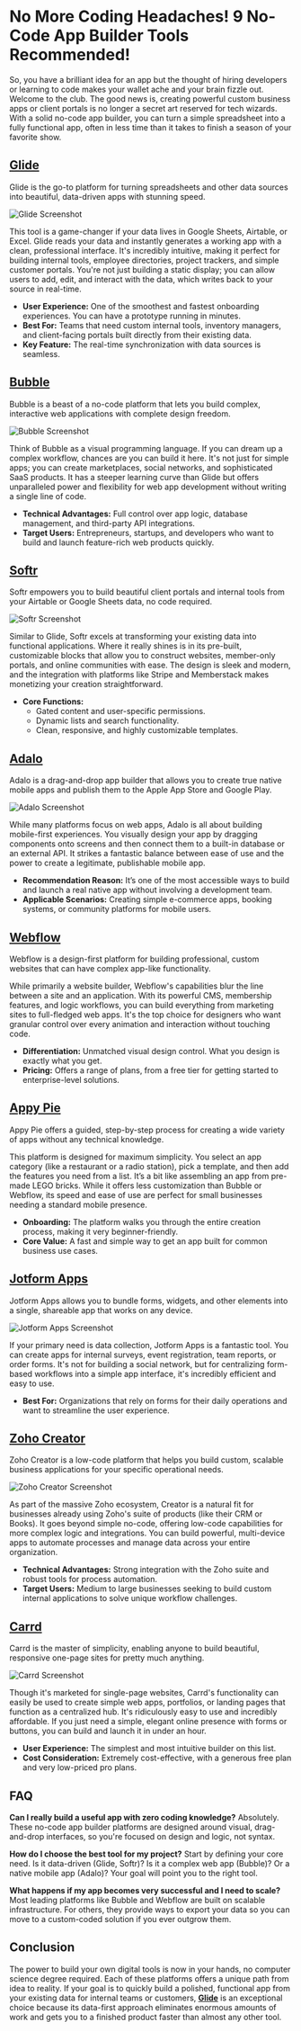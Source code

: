 # No More Coding Headaches! 9 No-Code App Builder Tools Recommended!

So, you have a brilliant idea for an app but the thought of hiring developers or learning to code makes your wallet ache and your brain fizzle out. Welcome to the club. The good news is, creating powerful custom business apps or client portals is no longer a secret art reserved for tech wizards. With a solid no-code app builder, you can turn a simple spreadsheet into a fully functional app, often in less time than it takes to finish a season of your favorite show.

## **[Glide](https://www.glideapps.com)**

Glide is the go-to platform for turning spreadsheets and other data sources into beautiful, data-driven apps with stunning speed.

![Glide Screenshot](image/glideapps.webp)


This tool is a game-changer if your data lives in Google Sheets, Airtable, or Excel. Glide reads your data and instantly generates a working app with a clean, professional interface. It's incredibly intuitive, making it perfect for building internal tools, employee directories, project trackers, and simple customer portals. You're not just building a static display; you can allow users to add, edit, and interact with the data, which writes back to your source in real-time.

* **User Experience:** One of the smoothest and fastest onboarding experiences. You can have a prototype running in minutes.
* **Best For:** Teams that need custom internal tools, inventory managers, and client-facing portals built directly from their existing data.
* **Key Feature:** The real-time synchronization with data sources is seamless.

## **[Bubble](https://bubble.io)**

Bubble is a beast of a no-code platform that lets you build complex, interactive web applications with complete design freedom.

![Bubble Screenshot](image/bubble.webp)


Think of Bubble as a visual programming language. If you can dream up a complex workflow, chances are you can build it here. It's not just for simple apps; you can create marketplaces, social networks, and sophisticated SaaS products. It has a steeper learning curve than Glide but offers unparalleled power and flexibility for web app development without writing a single line of code.

* **Technical Advantages:** Full control over app logic, database management, and third-party API integrations.
* **Target Users:** Entrepreneurs, startups, and developers who want to build and launch feature-rich web products quickly.

## **[Softr](https://www.softr.io)**

Softr empowers you to build beautiful client portals and internal tools from your Airtable or Google Sheets data, no code required.

![Softr Screenshot](image/softr.webp)


Similar to Glide, Softr excels at transforming your existing data into functional applications. Where it really shines is in its pre-built, customizable blocks that allow you to construct websites, member-only portals, and online communities with ease. The design is sleek and modern, and the integration with platforms like Stripe and Memberstack makes monetizing your creation straightforward.

* **Core Functions:**
  * Gated content and user-specific permissions.
  * Dynamic lists and search functionality.
  * Clean, responsive, and highly customizable templates.

## **[Adalo](https://www.adalo.com)**

Adalo is a drag-and-drop app builder that allows you to create true native mobile apps and publish them to the Apple App Store and Google Play.

![Adalo Screenshot](image/adalo.webp)


While many platforms focus on web apps, Adalo is all about building mobile-first experiences. You visually design your app by dragging components onto screens and then connect them to a built-in database or an external API. It strikes a fantastic balance between ease of use and the power to create a legitimate, publishable mobile app.

* **Recommendation Reason:** It’s one of the most accessible ways to build and launch a real native app without involving a development team.
* **Applicable Scenarios:** Creating simple e-commerce apps, booking systems, or community platforms for mobile users.

## **[Webflow](https://webflow.com)**

Webflow is a design-first platform for building professional, custom websites that can have complex app-like functionality.

While primarily a website builder, Webflow's capabilities blur the line between a site and an application. With its powerful CMS, membership features, and logic workflows, you can build everything from marketing sites to full-fledged web apps. It's the top choice for designers who want granular control over every animation and interaction without touching code.

* **Differentiation:** Unmatched visual design control. What you design is exactly what you get.
* **Pricing:** Offers a range of plans, from a free tier for getting started to enterprise-level solutions.

## **[Appy Pie](https://www.appypie.com)**

Appy Pie offers a guided, step-by-step process for creating a wide variety of apps without any technical knowledge.

This platform is designed for maximum simplicity. You select an app category (like a restaurant or a radio station), pick a template, and then add the features you need from a list. It’s a bit like assembling an app from pre-made LEGO bricks. While it offers less customization than Bubble or Webflow, its speed and ease of use are perfect for small businesses needing a standard mobile presence.

* **Onboarding:** The platform walks you through the entire creation process, making it very beginner-friendly.
* **Core Value:** A fast and simple way to get an app built for common business use cases.

## **[Jotform Apps](https://www.jotform.com/products/apps/)**

Jotform Apps allows you to bundle forms, widgets, and other elements into a single, shareable app that works on any device.

![Jotform Apps Screenshot](image/jotform.webp)


If your primary need is data collection, Jotform Apps is a fantastic tool. You can create apps for internal surveys, event registration, team reports, or order forms. It's not for building a social network, but for centralizing form-based workflows into a simple app interface, it's incredibly efficient and easy to use.

* **Best For:** Organizations that rely on forms for their daily operations and want to streamline the user experience.

## **[Zoho Creator](https://www.zoho.com/creator/)**

Zoho Creator is a low-code platform that helps you build custom, scalable business applications for your specific operational needs.

![Zoho Creator Screenshot](image/zoho.webp)


As part of the massive Zoho ecosystem, Creator is a natural fit for businesses already using Zoho's suite of products (like their CRM or Books). It goes beyond simple no-code, offering low-code capabilities for more complex logic and integrations. You can build powerful, multi-device apps to automate processes and manage data across your entire organization.

* **Technical Advantages:** Strong integration with the Zoho suite and robust tools for process automation.
* **Target Users:** Medium to large businesses seeking to build custom internal applications to solve unique workflow challenges.

## **[Carrd](https://carrd.co)**

Carrd is the master of simplicity, enabling anyone to build beautiful, responsive one-page sites for pretty much anything.

![Carrd Screenshot](image/carrd.webp)


Though it's marketed for single-page websites, Carrd's functionality can easily be used to create simple web apps, portfolios, or landing pages that function as a centralized hub. It's ridiculously easy to use and incredibly affordable. If you just need a simple, elegant online presence with forms or buttons, you can build and launch it in under an hour.

* **User Experience:** The simplest and most intuitive builder on this list.
* **Cost Consideration:** Extremely cost-effective, with a generous free plan and very low-priced pro plans.

## **FAQ**

**Can I really build a useful app with zero coding knowledge?**
Absolutely. These no-code app builder platforms are designed around visual, drag-and-drop interfaces, so you're focused on design and logic, not syntax.

**How do I choose the best tool for my project?**
Start by defining your core need. Is it data-driven (Glide, Softr)? Is it a complex web app (Bubble)? Or a native mobile app (Adalo)? Your goal will point you to the right tool.

**What happens if my app becomes very successful and I need to scale?**
Most leading platforms like Bubble and Webflow are built on scalable infrastructure. For others, they provide ways to export your data so you can move to a custom-coded solution if you ever outgrow them.

## **Conclusion**

The power to build your own digital tools is now in your hands, no computer science degree required. Each of these platforms offers a unique path from idea to reality. If your goal is to quickly build a polished, functional app from your existing data for internal teams or customers, **[Glide](https://www.glideapps.com)** is an exceptional choice because its data-first approach eliminates enormous amounts of work and gets you to a finished product faster than almost any other tool.

